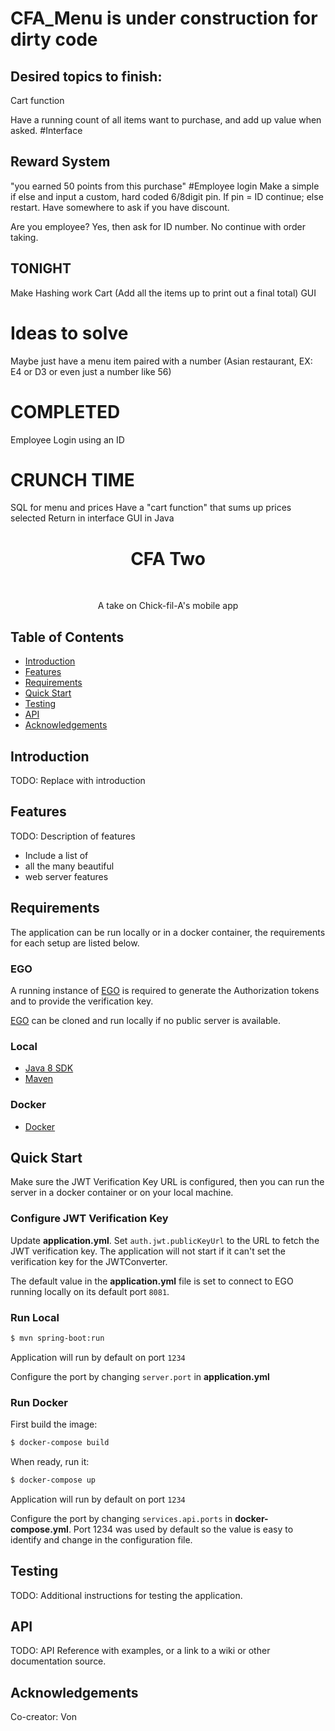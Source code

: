 # CFA_Menu is under construction for dirty code

## Desired topics to finish:
Cart function

Have a running count of all items want to purchase, and add up value when asked.
#Interface

## Reward System
"you earned 50 points from this purchase"
#Employee login
Make a simple if else and input a custom, hard coded 6/8digit pin. If pin = ID continue; else restart.
Have somewhere to ask if you have discount.

Are you employee? Yes, then ask for ID number. No continue with order taking.

## TONIGHT
Make Hashing work
Cart (Add all the items up to print out a final total) 
GUI

# Ideas to solve
Maybe just have a menu item paired with a number (Asian restaurant, EX: E4 or D3 or even just a number like 56)

# COMPLETED
Employee Login using an ID

# CRUNCH TIME
SQL for menu and prices
Have a "cart function" that sums up prices selected
Return in interface
GUI in Java

<h1 align="center"> CFA Two </h1> <br>

<p align="center">
  A take on Chick-fil-A's mobile app
</p>

## Table of Contents

- [Introduction](#introduction)
- [Features](#features)
- [Requirements](#requirements)
- [Quick Start](#quick-start)
- [Testing](#testing)
- [API](#requirements)
- [Acknowledgements](#acknowledgements)




## Introduction

TODO: Replace with introduction

## Features
TODO: Description of features

* Include a list of
* all the many beautiful
* web server features


## Requirements
The application can be run locally or in a docker container, the requirements for each setup are listed below.


### EGO
A running instance of [EGO](https://github.com/overture-stack/ego/) is required to generate the Authorization tokens and to provide the verification key.

[EGO](https://github.com/overture-stack/ego/) can be cloned and run locally if no public server is available. 


### Local
* [Java 8 SDK](http://www.oracle.com/technetwork/java/javase/downloads/jdk8-downloads-2133151.html)
* [Maven](https://maven.apache.org/download.cgi)


### Docker
* [Docker](https://www.docker.com/get-docker)


## Quick Start
Make sure the JWT Verification Key URL is configured, then you can run the server in a docker container or on your local machine.

### Configure JWT Verification Key
Update __application.yml__. Set `auth.jwt.publicKeyUrl` to the URL to fetch the JWT verification key. The application will not start if it can't set the verification key for the JWTConverter.

The default value in the __application.yml__ file is set to connect to EGO running locally on its default port `8081`.

### Run Local
```bash
$ mvn spring-boot:run
```

Application will run by default on port `1234`

Configure the port by changing `server.port` in __application.yml__


### Run Docker

First build the image:
```bash
$ docker-compose build
```

When ready, run it:
```bash
$ docker-compose up
```

Application will run by default on port `1234`

Configure the port by changing `services.api.ports` in __docker-compose.yml__. Port 1234 was used by default so the value is easy to identify and change in the configuration file.


## Testing
TODO: Additional instructions for testing the application.


## API
TODO: API Reference with examples, or a link to a wiki or other documentation source.

## Acknowledgements
Co-creator: Von